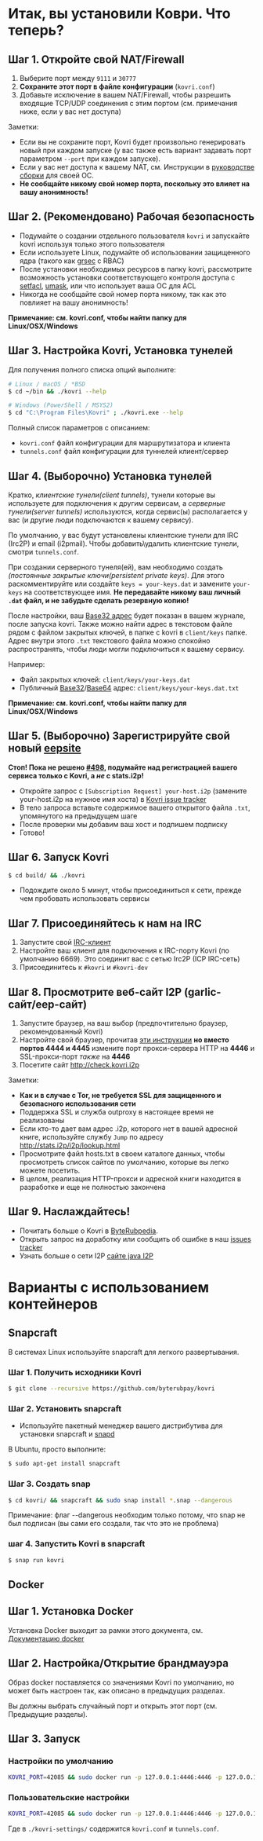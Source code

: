 # Итак, вы установили Коври. Что теперь?

## Шаг 1. Откройте свой NAT/Firewall
1. Выберите порт между ```9111``` и ```30777```
2. **Сохраните этот порт в файле конфигурации** (`kovri.conf`)
3. Добавьте исключение в вашем NAT/Firewall, чтобы разрешить входящие TCP/UDP соединения с этим портом (см. примечания ниже, если у вас нет доступа)

Заметки:

- Если вы не сохраните порт, Kovri будет произвольно генерировать новый при каждом запуске (у вас также есть вариант задавать порт параметром `--port` при каждом запуске).
- Если у вас нет доступа к вашему NAT, см. Инструкции в [руководстве сборки](https://github.com/byterubpay/kovri-docs/blob/master/i18n/ru/building.md) для своей ОС.
- **Не сообщайте никому свой номер порта, поскольку это влияет на вашу анонимность!**

## Шаг 2. (Рекомендовано) Рабочая безопасность

- Подумайте о создании отдельного пользователя `kovri` и запускайте kovri используя только этого пользователя
- Если используете Linux, подумайте об использовании защищенного ядра (такого как [grsec](https://en.wikibooks.org/wiki/Grsecurity) с RBAC)
- После установки необходимых ресурсов в папку kovri, рассмотрите возможность установки соответствующего контроля доступа с [setfacl](https://linux.die.net/man/1/setfacl), [umask](https://en.wikipedia.org/wiki/Umask), или что использует ваша ОС для ACL
- Никогда не сообщайте свой номер порта никому, так как это повлияет на вашу анонимность!

**Примечание: см. kovri.conf, чтобы найти папку для Linux/OSX/Windows**

## Шаг 3. Настройка Kovri, Установка тунелей

Для получения полного списка опций выполните:

```bash
# Linux / macOS / *BSD
$ cd ~/bin && ./kovri --help
```

```bash
# Windows (PowerShell / MSYS2)
$ cd "C:\Program Files\Kovri" ; ./kovri.exe --help
```

Полный список параметров с описанием:

- `kovri.conf` файл конфигурации для маршрутизатора и клиента
- `tunnels.conf` файл конфигурации для туннелей клиент/сервер

## Шаг 4. (Выборочно) Установка тунелей

Кратко, *клиентские тунели(client tunnels)*, тунели которые вы используете для подключения к другим сервисам, а *серверные тунели(server tunnels)* используются, когда сервис(ы) располагается у вас (и другие люди подключаются к вашему сервису).

По умолчанию, у вас будут установлены клиентские тунели для IRC (Irc2P) и email (i2pmail). Чтобы добавить\удалить клиентские тунели, смотри `tunnels.conf`.

При создании серверного тунеля(ей), вам необходимо создать *(постоянные закрытые ключи(persistent private keys)*. Для этого раскомментируйте или создайте `keys = your-keys.dat` и замените `your-keys` на соответствующее имя. **Не передавайте никому ваш личный `.dat` файл, и не забудьте сделать резервную копию!**

После настройки, ваш [Base32 адрес](https://getbyterub.org/resources/byterubpedia/base32-address) будет показан в вашем журнале, после запуска kovri. Также можно найти адрес в текстовом файле рядом с файлом закрытых ключей, в папке с kovri в `client/keys` папке. Адрес внутри этого `.txt` текстового файла можно спокойно распространять, чтобы люди могли подключиться к вашему сервису.

Например:

- Файл закрытых ключей: `client/keys/your-keys.dat`
- Публичный [Base32](https://getbyterub.org/resources/byterubpedia/base32-address)/[Base64](https://getbyterub.org/resources/byterubpedia/base64-address) адрес: `client/keys/your-keys.dat.txt`

**Примечание: см. kovri.conf, чтобы найти папку для Linux/OSX/Windows**

## Шаг 5. (Выборочно) Зарегистрируйте свой новый [eepsite](https://getbyterub.org/resources/byterubpedia/eepsite)

**Стоп! Пока не решено [#498](https://github.com/byterubpay/kovri/issues/498), подумайте над регистрацией вашего сервиса только с Kovri, а *не* с stats.i2p!**

- Откройте запрос с `[Subscription Request] your-host.i2p` (замените your-host.i2p на нужное имя хоста) в [Kovri issue tracker](https://github.com/byterubpay/kovri/issues)
- В тело запроса вставьте содержимое вашего открытого файла `.txt`, упомянутого на предыдущем шаге
- После проверки мы добавим ваш хост и подпишем подписку
- Готово!

## Шаг 6. Запуск  Kovri
```bash
$ cd build/ && ./kovri
```
- Подождите около 5 минут, чтобы присоединиться к сети, прежде чем пробовать использовать сервисы

## Шаг 7. Присоединяйтесь к нам на IRC
1. Запустите свой [IRC-клиент](https://ru.wikipedia.org/wiki/Список_IRC-клиентов)
2. Настройте ваш клиент для подключения к IRC-порту Kovri (по умолчанию 6669). Это соединит вас с сетью Irc2P (ICP IRC-сеть)
3. Присоединитесь к `#kovri` и `#kovri-dev`

## Шаг 8. Просмотрите веб-сайт I2P (garlic-сайт/eep-сайт)
1. Запустите браузер, на ваш выбор (предпочтительно браузер, рекомендованный Kovri)
2. Настройте свой браузер, прочитав [эти инструкции](https://geti2p.net/ru/about/browser-config) **но вместо портов 4444 и 4445** измените порт прокси-сервера HTTP на **4446** и SSL-прокси-порт *также* на **4446**
3. Посетите сайт http://check.kovri.i2p

Заметки:

- **Как и в случае с Tor, не требуется SSL для  защищенного и безопасного использования сети**
- Поддержка SSL и служба outproxy в настоящее время не реализованы
- Если кто-то дает вам адрес .i2p, которого нет в вашей адресной книге, используйте службу `Jump` по адресу http://stats.i2p/i2p/lookup.html
- Просмотрите файл hosts.txt в своем каталоге данных, чтобы просмотреть список сайтов по умолчанию, которые вы легко можете посетить.
- В целом, реализация HTTP-прокси и адресной книги находится в разработке и еще не полностью закончена

## Шаг 9. Наслаждайтесь!
- Почитать больше о Kovri в [ByteRubpedia](https://getbyterub.org/resources/byterubpedia/kovri).
- Открыть запрос на доработку или сообщить об ошибке в наш [issues tracker](https://github.com/byterubpay/kovri/issues)
- Узнать больше о сети I2P [сайте java I2P](https://geti2p.net/en/docs)


# Варианты с использованием контейнеров

## Snapcraft

В системах Linux используйте snapcraft для легкого развертывания.

### Шаг 1. Получить исходники Kovri

```bash
$ git clone --recursive https://github.com/byterubpay/kovri
```

### Шаг 2. Установить snapcraft

- Используйте пакетный менеджер вашего дистрибутива для установки snapcraft и [snapd](https://snapcraft.io/docs/core/install)

В Ubuntu, просто выполните:
```bash
$ sudo apt-get install snapcraft
```

### Шаг 3. Создать snap

```bash
$ cd kovri/ && snapcraft && sudo snap install *.snap --dangerous
```
Примечание: флаг --dangerous необходим только потому, что snap не был подписан (вы сами его создали, так что это не проблема)

### шаг 4. Запустить Kovri в snapcraft

```bash
$ snap run kovri
```

## Docker

## Шаг 1. Установка Docker
Установка Docker выходит за рамки этого документа, см. [Документацию docker](https://docs.docker.com/engine/installation/)

## Шаг 2. Настройка/Открытие брандмауэра

Образ docker поставляется со значениями Kovri по умолчанию, но может быть настроен так, как описано в предыдущих разделах.

Вы должны выбрать случайный порт и открыть этот порт (см. Предыдущие разделы).

## Шаг 3. Запуск

### Настройки по умолчанию
```bash
KOVRI_PORT=42085 && sudo docker run -p 127.0.0.1:4446:4446 -p 127.0.0.1:6669:6669 -p $KOVRI_PORT --env KOVRI_PORT=$KOVRI_PORT geti2p/kovri
```

### Пользовательские настройки 

```bash
KOVRI_PORT=42085 && sudo docker run -p 127.0.0.1:4446:4446 -p 127.0.0.1:6669:6669 -p $KOVRI_PORT --env KOVRI_PORT=$KOVRI_PORT -v kovri-settings:/home/kovri/.kovri/config:ro geti2p/kovri
```
Где в  `./kovri-settings/` содержится `kovri.conf` и `tunnels.conf`.
